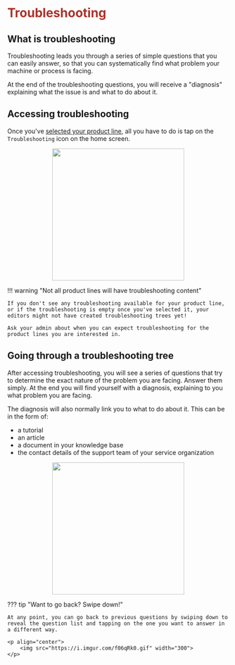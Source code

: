 # <span style="color:#ac3229"> Troubleshooting </span> 

## What is troubleshooting
Troubleshooting leads you through a series of simple questions that you can easily answer, so that you can systematically find what problem your machine or process is facing. 

At the end of the troubleshooting questions, you will receive a "diagnosis" explaining what the issue is and what to do about it.

## Accessing troubleshooting
Once you've [selected your product line](../Getting%20Started/quick-start-guide-assistant.md), all you have to do is tap on the `Troubleshooting` icon on the home screen.

<p align="center">
    <img src="https://i.imgur.com/hxVNRNh.png" width="300">
</p>

!!! warning "Not all product lines will have troubleshooting content"

    If you don't see any troubleshooting available for your product line, or if the troubleshooting is empty once you've selected it, your editors might not have created troubleshooting trees yet!

    Ask your admin about when you can expect troubleshooting for the product lines you are interested in.

## Going through a troubleshooting tree

After accessing troubleshooting, you will see a series of questions that try to determine the exact nature of the problem you are facing. Answer them simply. At the end you will find yourself with a diagnosis, explaining to you what problem you are facing.

The diagnosis will also normally link you to what to do about it. This can be in the form of:

- a tutorial
- an article
- a document in your knowledge base
- the contact details of the support team of your service organization

<p align="center">
    <img src="https://i.imgur.com/lMmR6Az.gif" width="300">
</p>

??? tip "Want to go back? Swipe down!"

    At any point, you can go back to previous questions by swiping down to reveal the question list and tapping on the one you want to answer in a different way.

    <p align="center">
        <img src="https://i.imgur.com/f06qRk0.gif" width="300">
    </p>

